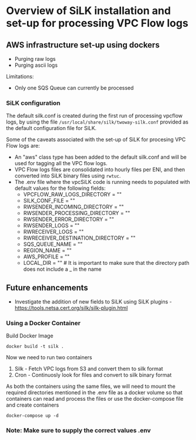 # Overview of SiLK installation and set-up for processing VPC Flow logs

## AWS infrastructure set-up using dockers
* Purging raw logs
* Purging ascii logs 

Limitations: 
* Only one SQS Queue can currently be processed

### SiLK configuration
The default silk.conf is created during the first run of processing vpcflow logs, by using the file `/usr/local/share/silk/twoway-silk.conf` provided as the default configuration file for SiLK. 

Some of the caveats associated with the set-up of SiLK for procesing VPC Flow logs are:
* An "aws" class type has been added to the default silk.conf and will be used for tagging all the VPC flow logs. 
* VPC Flow logs files are consolidated into hourly files per ENI, and then converted into SiLK binary files using `rwtuc`.
* The .env file where the vpcSiLK code is running needs to populated with default values for the following fields:
    * VPCFLOW_RAW_LOGS_DIRECTORY = ""
    * SILK_CONF_FILE = ""
    * RWSENDER_INCOMING_DIRECTORY = ""
    * RWSENDER_PROCESSING_DIRECTORY = ""
    * RWSENDER_ERROR_DIRECTORY = ""
    * RWSENDER_LOGS = ""
    * RWRECEIVER_LOGS = ""
    * RWRECEIVER_DESTINATION_DIRECTORY = ""
    * SQS_QUEUE_NAME = ""
    * REGION_NAME = ""
    * AWS_PROFILE = ""
    * LOCAL_DIR = "" # It is important to make sure that the directory path does not include a _ in the name

## Future enhancements
* Investigate the addition of new fields to SiLK using SiLK plugins - https://tools.netsa.cert.org/silk/silk-plugin.html

### Using a Docker Container

Build Docker Image

`docker build -t silk .`

Now we need to run two containers 
1. Silk - Fetch VPC logs from S3 and convert them to silk format
2. Cron - Continuosly look for files and convert to silk binary format 

As both the containers using the same files, we will need to mount the required directories mentioned in the .env file as a docker volume so that containers can read and process the files or use the docker-compose file and create containers 

`docker-compose up -d`

### Note: Make sure to supply the correct values .env 